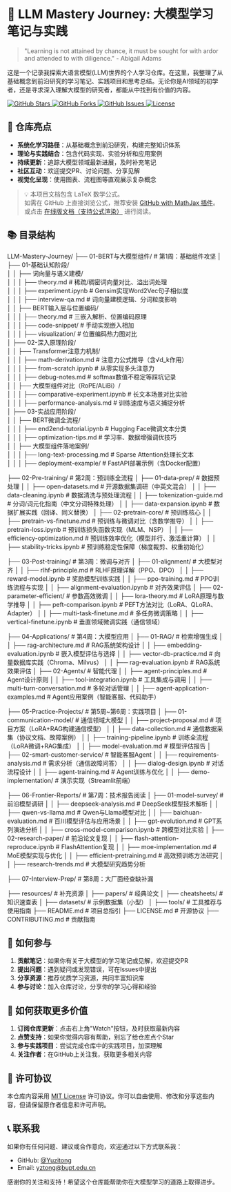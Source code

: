 # 🧠 LLM Mastery Journey: 大模型学习笔记与实践

> "Learning is not attained by chance, it must be sought for with ardor and attended to with diligence." - Abigail Adams

这是一个记录我探索大语言模型(LLM)世界的个人学习仓库。在这里，我整理了从基础概念到前沿研究的学习笔记、实践项目和思考总结。无论你是AI领域的初学者，还是寻求深入理解大模型的研究者，都能从中找到有价值的内容。

<a href="https://github.com/yourusername/llm-mastery-journey/stargazers">
  <img src="https://img.shields.io/github/stars/yourusername/llm-mastery-journey?style=social" alt="GitHub Stars">
</a>
<a href="https://github.com/yourusername/llm-mastery-journey/network/members">
  <img src="https://img.shields.io/github/forks/yourusername/llm-mastery-journey?style=social" alt="GitHub Forks">
</a>
<a href="https://github.com/yourusername/llm-mastery-journey/issues">
  <img src="https://img.shields.io/github/issues/yourusername/llm-mastery-journey" alt="GitHub Issues">
</a>
<a href="https://github.com/yourusername/llm-mastery-journey/blob/main/LICENSE">
  <img src="https://img.shields.io/github/license/yourusername/llm-mastery-journey" alt="License">
</a>


## 🚀 仓库亮点

- **系统化学习路径**：从基础概念到前沿研究，构建完整知识体系
- **理论与实践结合**：包含代码实现、实验分析和应用案例
- **持续更新**：追踪大模型领域最新进展，及时补充笔记
- **社区互动**：欢迎提交PR、讨论问题、分享见解
- **视觉化呈现**：使用图表、流程图等直观展示复杂概念

> 💡 本项目文档包含 LaTeX 数学公式。  
> 如需在 GitHub 上直接浏览公式，推荐安装 [GitHub with MathJax 插件](https://chrome.google.com/webstore/detail/github-with-mathjax/ioemnmodlmafdkllaclgeombjnmnbima)。  
> 或点击 [在线版文档（支持公式渲染）](https://hackmd.io/@你的id/你的文档) 进行阅读。

## 📚 目录结构
LLM-Mastery-Journey/
├── 01-BERT与大模型组件/           # 第1周：基础组件攻坚
│   ├── 01-基础认知阶段/  
│   │   ├── 词向量与语义建模/  
│   │   │   ├── theory.md         # 稀疏/稠密词向量对比、溢出词处理  
│   │   │   ├── experiment.ipynb  # Gensim实现Word2Vec句子相似度  
│   │   │   ├── interview-qa.md   # 词向量建模逻辑、分词粒度影响  
│   │   ├── BERT输入层与位置编码/  
│   │   │   ├── theory.md         # 三嵌入解析、位置编码原理  
│   │   │   ├── code-snippet/     # 手动实现嵌入相加  
│   │   │   ├── visualization/    # 位置编码热力图对比  
│   ├── 02-深入原理阶段/  
│   │   ├── Transformer注意力机制/  
│   │   │   ├── math-derivation.md # 注意力公式推导（含√d_k作用）  
│   │   │   ├── from-scratch.ipynb # 从零实现多头注意力  
│   │   │   ├── debug-notes.md    # softmax数值不稳定等踩坑记录  
│   │   ├── 大模型组件对比（RoPE/ALiBi）/  
│   │   │   ├── comparative-experiment.ipynb # 长文本场景对比实验  
│   │   │   ├── performance-analysis.md # 训练速度与语义捕捉分析  
│   ├── 03-实战应用阶段/  
│   │   ├── BERT微调全流程/  
│   │   │   ├── end2end-tutorial.ipynb # Hugging Face微调文本分类  
│   │   │   ├── optimization-tips.md # 学习率、数据增强调优技巧  
│   │   ├── 大模型组件落地案例/  
│   │   │   ├── long-text-processing.md # Sparse Attention处理长文本  
│   │   │   ├── deployment-example/ # FastAPI部署示例（含Docker配置）

├── 02-Pre-training/              # 第2周：预训练全流程
│   ├── 01-data-prep/             # 数据预处理
│   │   ├── open-datasets.md       # 开源数据集调研（中英文混合）
│   │   ├── data-cleaning.ipynb    # 数据清洗与预处理流程
│   │   ├── tokenization-guide.md  # 分词/词元化指南（中文分词特殊处理）
│   │   ├── data-expansion.ipynb   # 数据扩展实践（回译、同义替换）
│   ├── 02-pretrain-core/          # 预训练核心
│   │   ├── pretrain-vs-finetune.md # 预训练与微调对比（含数学推导）
│   │   ├── pretrain-loss.ipynb    # 预训练损失函数实现（MLM、NSP）
│   │   ├── efficiency-optimization.md # 预训练效率优化（模型并行、激活重计算）
│   │   ├── stability-tricks.ipynb # 预训练稳定性保障（梯度裁剪、权重初始化）

├── 03-Post-training/             # 第3周：微调与对齐
│   ├── 01-alignment/              # 大模型对齐
│   │   ├── rlhf-principle.md      # RLHF原理详解（PPO、DPO）
│   │   ├── reward-model.ipynb     # 奖励模型训练实践
│   │   ├── ppo-training.md        # PPO训练流程与实现
│   │   ├── alignment-evaluation.ipynb # 对齐效果评估
│   ├── 02-parameter-efficient/    # 参数高效微调
│   │   ├── lora-theory.md         # LoRA原理与数学推导
│   │   ├── peft-comparison.ipynb  # PEFT方法对比（LoRA、QLoRA、Adapter）
│   │   ├── multi-task-finetune.md # 多任务微调策略
│   │   ├── vertical-finetune.ipynb # 垂直领域微调实践（通信领域）

├── 04-Applications/              # 第4周：大模型应用
│   ├── 01-RAG/                    # 检索增强生成
│   │   ├── rag-architecture.md    # RAG系统架构设计
│   │   ├── embedding-evaluation.ipynb # 嵌入模型评估与选择
│   │   ├── vector-db-practice.md  # 向量数据库实践（Chroma、Milvus）
│   │   ├── rag-evaluation.ipynb   # RAG系统效果评估
│   ├── 02-Agents/                 # 智能代理
│   │   ├── agent-principles.md    # Agent设计原则
│   │   ├── tool-integration.ipynb # 工具集成与调用
│   │   ├── multi-turn-conversation.md # 多轮对话管理
│   │   ├── agent-application-examples.md # Agent应用案例（智能客服、代码助手）

├── 05-Practice-Projects/          # 第5周~第6周：实践项目
│   ├── 01-communication-model/    # 通信领域大模型
│   │   ├── project-proposal.md    # 项目方案（LoRA+RAG构建通信模型）
│   │   ├── data-collection.md     # 通信数据采集（协议文档、故障案例）
│   │   ├── training-pipeline.ipynb # 训练全流程（LoRA微调+RAG集成）
│   │   ├── model-evaluation.md    # 模型评估报告
│   ├── 02-smart-customer-service/ # 智能客服Agent
│   │   ├── requirements-analysis.md # 需求分析（通信故障问答）
│   │   ├── dialog-design.ipynb    # 对话流程设计
│   │   ├── agent-training.md      # Agent训练与优化
│   │   ├── demo-implementation/   # 演示实现（Streamlit前端）

├── 06-Frontier-Reports/          # 第7周：技术报告阅读
│   ├── 01-model-survey/           # 前沿模型调研
│   │   ├── deepseek-analysis.md   # DeepSeek模型技术解析
│   │   ├── qwen-vs-llama.md       # Qwen与Llama模型对比
│   │   ├── baichuan-evaluation.md # 百川模型评估与应用场景
│   │   ├── gpt-evolution.md       # GPT系列演进分析
│   │   ├── cross-model-comparison.ipynb # 跨模型对比实验
│   ├── 02-research-paper/         # 前沿论文复现
│   │   ├── flash-attention-reproduce.ipynb # FlashAttention复现
│   │   ├── moe-implementation.md  # MoE模型实现与优化
│   │   ├── efficient-pretraining.md # 高效预训练方法研究
│   │   ├── research-trends.md     # 大模型研究趋势分析

├── 07-Interview-Prep/             # 第8周：大厂面经查缺补漏

├── resources/                     # 补充资源
│   ├── papers/                    # 经典论文
│   ├── cheatsheets/               # 知识速查表
│   ├── datasets/                  # 示例数据集（小型）
│   ├── tools/                     # 工具推荐与使用指南
├── README.md                      # 项目总指引
├── LICENSE.md                     # 开源协议
├── CONTRIBUTING.md                # 贡献指南 

## 🤝 如何参与

1. **贡献笔记**：如果你有关于大模型的学习笔记或见解，欢迎提交PR
2. **提出问题**：遇到疑问或发现错误，可在Issues中提出
3. **分享资源**：推荐优质学习资源，共同丰富知识库
4. **参与讨论**：加入仓库讨论，分享你的学习心得和经验

## 🌟 如何获取更多价值

1. **订阅仓库更新**：点击右上角"Watch"按钮，及时获取最新内容
2. **点赞支持**：如果你觉得内容有帮助，别忘了给仓库点个Star
3. **参与实践项目**：尝试完成仓库中的实践项目，加深理解
4. **关注作者**：在GitHub上关注我，获取更多相关内容

## 📜 许可协议

本仓库内容采用 [MIT License](https://github.com/yourusername/llm-mastery-journey/blob/main/LICENSE) 许可协议。你可以自由使用、修改和分享这些内容，但请保留原作者信息和许可声明。

## 📞 联系我

如果你有任何问题、建议或合作意向，欢迎通过以下方式联系我：

- GitHub: [@Yuzitong](https://github.com/Yuzitong)
- Email: yztong@bupt.edu.cn

感谢你的关注和支持！希望这个仓库能帮助你在大模型学习的道路上取得进步。

